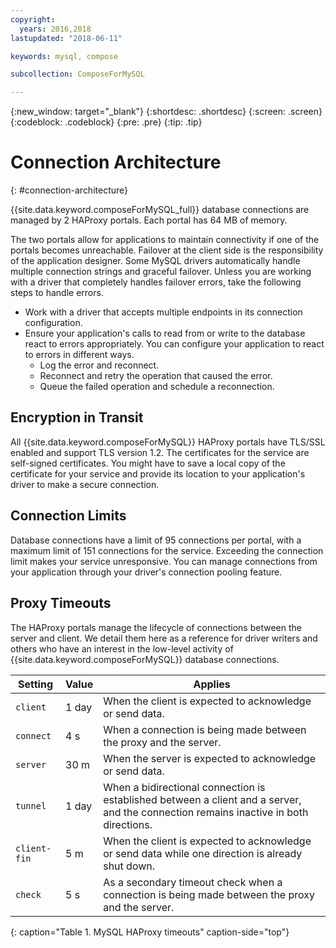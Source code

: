 ```yaml
---
copyright:
  years: 2016,2018
lastupdated: "2018-06-11"

keywords: mysql, compose

subcollection: ComposeForMySQL

---
```


{:new_window: target="_blank"}
{:shortdesc: .shortdesc}
{:screen: .screen}
{:codeblock: .codeblock}
{:pre: .pre}
{:tip: .tip}

# Connection Architecture
{: #connection-architecture}

{{site.data.keyword.composeForMySQL_full}} database connections are managed by 2 HAProxy portals. Each portal has 64 MB of memory.

The two portals allow for applications to maintain connectivity if one of the portals becomes unreachable. Failover at the client side is the responsibility of the application designer. Some MySQL drivers automatically handle multiple connection strings and graceful failover. Unless you are working with a driver that completely handles failover errors, take the following steps to handle errors.

* Work with a driver that accepts multiple endpoints in its connection configuration.
* Ensure your application's calls to read from or write to the database react to errors appropriately. You can configure your application to react to errors in different ways.
  - Log the error and reconnect.
  - Reconnect and retry the operation that caused the error.
  - Queue the failed operation and schedule a reconnection.

## Encryption in Transit

All {{site.data.keyword.composeForMySQL}} HAProxy portals have TLS/SSL enabled and support TLS version 1.2. The certificates for the service are self-signed certificates. You might have to save a local copy of the certificate for your service and provide its location to your application's driver to make a secure connection.

## Connection Limits

Database connections have a limit of 95 connections per portal, with a maximum limit of 151 connections for the service.  Exceeding the connection limit makes your service unresponsive. You can manage connections from your application through your driver's connection pooling feature.

## Proxy Timeouts

The HAProxy portals manage the lifecycle of connections between the server and client. We detail them here as a reference for driver writers and others who have an interest in the low-level activity of {{site.data.keyword.composeForMySQL}} database connections.

Setting | Value | Applies
----------|-----------|-----------
`client` | 1 day | When the client is expected to acknowledge or send data.
`connect` | 4 s | When a connection is being made between the proxy and the server.
`server` | 30 m | When the server is expected to acknowledge or send data.
`tunnel` | 1 day | When a bidirectional connection is established between a client and a server, and the connection remains inactive in both directions.
`client-fin` | 5 m | When the client is expected to acknowledge or send data while one direction is already shut down.
`check` | 5 s | As a secondary timeout check when a connection is being made between the proxy and the server.
{: caption="Table 1. MySQL HAProxy timeouts" caption-side="top"}
